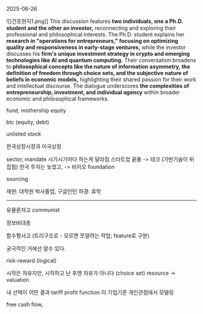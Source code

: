 2025-06-26

![[건호현지1.png]]
This discussion features **two individuals, one a Ph.D. student and the other an investor,** reconnecting and exploring their professional and philosophical interests. The Ph.D. student explains her **research in "operations for entrepreneurs," focusing on optimizing quality and responsiveness in early-stage ventures,** while the investor discusses his **firm's unique investment strategy in crypto and emerging technologies like AI and quantum computing.** Their conversation broadens to **philosophical concepts like the nature of information asymmetry, the definition of freedom through choice sets, and the subjective nature of beliefs in economic models,** highlighting their shared passion for their work and intellectual discourse. The dialogue underscores **the complexities of entrepreneurship, investment, and individual agency** within broader economic and philosophical frameworks.

fund; mothership equity

btc (equity, debt)

unlisted stock

한국상장시장과 미국상장 

sector, mandate 
시기시기마다 하는게 달라짐
스타트업 끝물 -> 테크 (기반기술이 뒤집힘) 한국 투자는 늦었고, -> 비이오 foundation

sourcing

재현: 대학원 박사졸업, 구글인턴
하경: 휴학

---

유물론자고 communist

정보비대층

함수형사고 (트리구조로 - 모르면 쪼갤려는 작업; feature로 구분)

궁극적인 거에선 알수 있다.

risk-reward (logical)

시작은 자유지만, 시작하고 난 후엔 자유가 아니다 (choice set)
resource -> valuation 

내 선택이 어떤 결과 
tariff
profit function 이 기업기준 
개인관점에서 모델링

free cash flow, 


